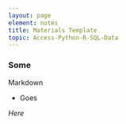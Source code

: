 ```yaml
---
layout: page
element: notes
title: Materials Template
topic: Access-Python-R-SQL-Data
---
```


### Some

Markdown

- Goes

*Here*